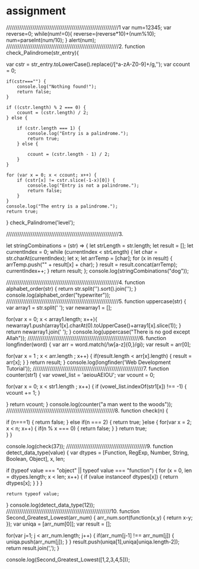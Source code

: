 # assignment
////////////////////////////////////////////////////////////1
var num=12345;
var reverse=0;
while(num!=0){
reverse=(reverse*10)+(num%10);
num=parseInt(num/10);
}
alert(num);
////////////////////////////////////////////////////////////2.
function check_Palindrome(str_entry){

   var cstr = str_entry.toLowerCase().replace(/[^a-zA-Z0-9]+/g,'');
	var ccount = 0;

	if(cstr==="") {
		console.log("Nothing found!");
		return false;
	}

	if ((cstr.length) % 2 === 0) {
		ccount = (cstr.length) / 2;
	} else {

		if (cstr.length === 1) {
			console.log("Entry is a palindrome.");
			return true;
		} else {

			ccount = (cstr.length - 1) / 2;
		}
	}

	for (var x = 0; x < ccount; x++) {
		if (cstr[x] != cstr.slice(-1-x)[0]) {
			console.log("Entry is not a palindrome.");
			return false;
		}
	}
	console.log("The entry is a palindrome.");
	return true;
}
check_Palindrome('level');

////////////////////////////////////////////////////////////3.

let stringCombinations = (str) => {
  let strLength = str.length;
  let result = [];
  let currentIndex = 0;
  while (currentIndex < strLength) {
    let char = str.charAt(currentIndex);
    let x;
    let arrTemp = [char];
    for (x in result) {
      arrTemp.push("" + result[x] + char);
    }
    result = result.concat(arrTemp);
    currentIndex++;
  }
  return result;
};
console.log(stringCombinations("dog"));

////////////////////////////////////////////////////////////4.
function alphabet_order(str)
  {
return str.split('').sort().join('');
  }
console.log(alphabet_order("typewriter"));
////////////////////////////////////////////////////////////5.
function uppercase(str)
{
  var array1 = str.split(' ');
  var newarray1 = [];
    
  for(var x = 0; x < array1.length; x++){
      newarray1.push(array1[x].charAt(0).toUpperCase()+array1[x].slice(1));
  }
  return newarray1.join(' ');
}
console.log(uppercase("There is no god except Allah"));
////////////////////////////////////////////////////////////6.
function longfinder(word)
{
  var arr = word.match(/\w[a-z]{0,}/gi);
  var result = arr[0];

  for(var x = 1 ; x < arr.length ; x++)
  {
    if(result.length < arr[x].length)
    {
    result = arr[x];
    } 
  }
  return result;
}
console.log(longfinder('Web Development Tutorial'));
///////////////////////////////////////////////////////////7.
function counter(str1)
{
  var vowel_list = 'aeiouAEIOU';
  var vcount = 0;
  
  for(var x = 0; x < str1.length ; x++)
  {
    if (vowel_list.indexOf(str1[x]) !== -1)
    {
      vcount += 1;
    }
  
  }
  return vcount;
}
console.log(counter("a man went to the woods"));
//////////////////////////////////////////////////////////8.
function check(n)
{

  if (n===1)
  {
    return false;
  }
  else if(n === 2)
  {
    return true;
  }else
  {
    for(var x = 2; x < n; x++)
    {
      if(n % x === 0)
      {
        return false;
      }
    }
    return true;  
  }
}

console.log(check(37));
///////////////////////////////////////////9.
function detect_data_type(value)
{
var dtypes = [Function, RegExp, Number, String, Boolean, Object], x, len;
    
if (typeof value === "object" || typeof value === "function") 
    {
     for (x = 0, len = dtypes.length; x < len; x++) 
     {
            if (value instanceof dtypes[x])
            {
                return dtypes[x];
            }
      }
    }
    
    return typeof value;
}
console.log(detect_data_type(12));
////////////////////////////////////////////////////////10.
function Second_Greatest_Lowest(arr_num)
{
  arr_num.sort(function(x,y)
           {
           return x-y;
           });
  var uniqa = [arr_num[0]];
  var result = [];
  
  for(var j=1; j < arr_num.length; j++)
  {
    if(arr_num[j-1] !== arr_num[j])
    {
      uniqa.push(arr_num[j]);
    }
  }
    result.push(uniqa[1],uniqa[uniqa.length-2]);
  return result.join(',');
  }

console.log(Second_Greatest_Lowest([1,2,3,4,5]));
